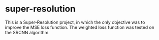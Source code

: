# super-resolution
This is a Super-Resolution project, in which the only objective was to improve the MSE loss function. The weighted loss function was tested on the SRCNN algorithm.
